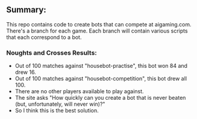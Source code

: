 ## Summary:
This repo contains code to create bots that can compete at aigaming.com.   
There's a branch for each game. Each branch will contain various scripts that each correspond to a bot.

### Noughts and Crosses Results:

- Out of 100 matches against "housebot-practise", this bot won 84 and drew 16.   
- Out of 100 matches against "housebot-competition", this bot drew all 100.   
- There are no other players available to play against.   
- The site asks "How quickly can you create a bot that is never beaten (but, unfortunately, will never win)?"   
- So I think this is the best solution.   

